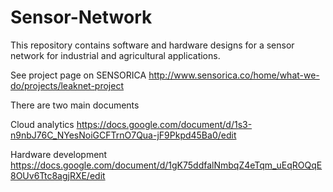 # Sensor-Network
This repository contains software and hardware designs for a sensor network for industrial and agricultural applications. 

See project page on SENSORICA http://www.sensorica.co/home/what-we-do/projects/leaknet-project 


There are two main documents

Cloud analytics https://docs.google.com/document/d/1s3-n9nbJ76C_NYesNoiGCFTrnO7Qua-jF9Pkpd45Ba0/edit 

Hardware development https://docs.google.com/document/d/1gK75ddfalNmbqZ4eTqm_uEqROQqE8OUv6Ttc8agjRXE/edit 
